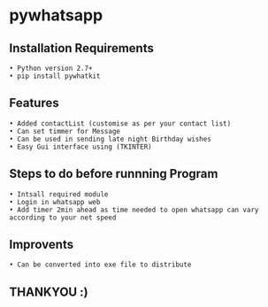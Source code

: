 # pywhatsapp

## Installation Requirements
	• Python version 2.7+
	• pip install pywhatkit
  
## Features
 	• Added contactList (customise as per your contact list)
 	• Can set timmer for Message
 	• Can be used in sending late night Birthday wishes
 	• Easy Gui interface using (TKINTER)
  
## Steps to do before runnning Program
    • Intsall required module
 	• Login in whatsapp web
 	• Add timer 2min ahead as time needed to open whatsapp can vary according to your net speed
 
 ## Improvents
 	• Can be converted into exe file to distribute
 
 ## THANKYOU :)
